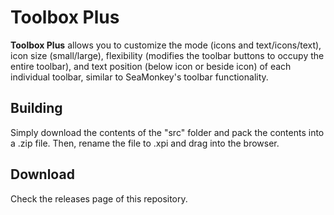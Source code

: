 # Toolbox Plus
**Toolbox Plus** allows you to customize the mode (icons and text/icons/text), icon size (small/large), flexibility (modifies the toolbar buttons to occupy the entire toolbar), and text position (below icon or beside icon) of each individual toolbar, similar to SeaMonkey's toolbar functionality.

## Building
Simply download the contents of the "src" folder and pack the contents into a .zip file. Then, rename the file to .xpi and drag into the browser.

## Download
Check the releases page of this repository.
